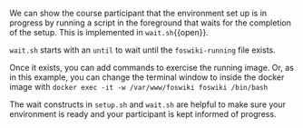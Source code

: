 We can show the course participant that the environment set up is in progress by running a script in the foreground that waits for the completion of the setup. This is implemented in `wait.sh`{{open}}.

`wait.sh` starts with an `until` to wait until the `foswiki-running` file exists.

Once it exists, you can add commands to exercise the running image. Or, as in this example, you can change the terminal window to inside the docker image with `docker exec -it -w /var/www/foswiki foswiki /bin/bash`

The wait constructs in `setup.sh` and `wait.sh` are helpful to make sure your environment is ready and your participant is kept informed of progress.

